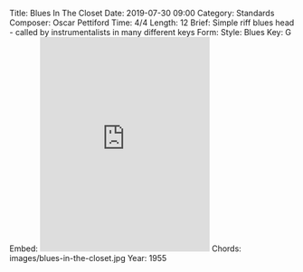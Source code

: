 Title: Blues In The Closet
Date: 2019-07-30 09:00
Category: Standards
Composer: Oscar Pettiford
Time: 4/4
Length: 12
Brief: Simple riff blues head - called by instrumentalists in many different keys
Form:
Style: Blues
Key: G
Embed: <iframe src="https://open.spotify.com/embed/user/thatdavidmiller/playlist/5xsu4e3q2ZgLDY2q4GvcFz" width="300" height="380" frameborder="0" allowtransparency="true" allow="encrypted-media"></iframe>
Chords: images/blues-in-the-closet.jpg
Year: 1955
